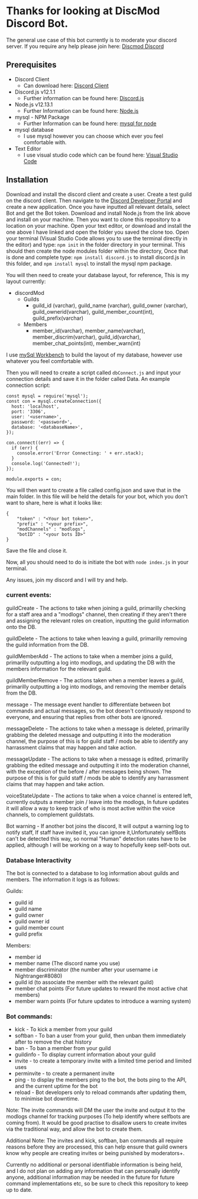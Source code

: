 # Thanks for looking at DiscMod Discord Bot.
The general use case of this bot currently is to moderate your discord server. If you require any help please join here:
[Discmod Discord](https://discord.gg/hyFApCR)

## Prerequisites
* Discord Client
  * Can download here: [Discord Client](https://discordapp.com/)
* Discord.js v12.1.1
  * Further information can be found here: [Discord.js](https://discord.js.org/#/)
* Node.js v12.13.1
  * Further Information can be found here: [Node.js](https://nodejs.org/en/)
* mysql - NPM Package
  * Further Information can be found here: [mysql for node](https://www.npmjs.com/package/mysql)
* mysql database
  * I use mysql however you can choose which ever you feel comfortable with.
* Text Editor
  * I use visual studio code which can be found here: [Visual Studio Code](https://code.visualstudio.com/)

## Installation
Download and install the discord client and create a user.
Create a test guild on the discord client.
Then navigate to the [Discord Developer Portal](https://discordapp.com/developers/applications) and create a new application.
Once you have inputted all relevant details, select Bot and get the Bot token.
Download and install Node.js from the link above and install on your machine.
Then you want to clone this repository to a location on your machine.
Open your text editor, or download and install the one above I have linked and open the folder you saved the clone too.
Open your terminal (Visual Studio Code allows you to use the terminal directly in the editor) and type:
`npm init` in the folder directory in your terminal.
This should then create the node modules folder within the directory, Once that is done and complete type:
`npm install discord.js` to install discord.js in this folder, and `npm install mysql` to install the mysql npm package.

You will then need to create your database layout, for reference, This is my layout currently:
- discordMod
  - Guilds
    - guild_id (varchar), guild_name (varchar), guild_owner (varchar), guild_ownerid(varchar), guild_member_count(int), guild_prefix(varchar)
  - Members
    - member_id(varchar), member_name(varchar), member_discrim(varchar), guild_id(varchar), member_chat_points(int), member_warn(int)

I use [mySql Workbench](https://www.mysql.com/products/workbench/) to build the layout of my database, however use whatever you feel comfortable with.

Then you will need to create a script called `dbConnect.js` and input your connection details and save it in the folder called Data.
An example connection script:
```
const mysql = require('mysql');
const con = mysql.createConnection({
  host: 'localhost',
  port: '3306',
  user: '<username>',
  password: '<password>',
  database: '<databaseName>',
});

con.connect((err) => {
  if (err) {
    console.error('Error Connecting: ' + err.stack);
  }
  console.log('Connected!');
});

module.exports = con;
```
You will then want to create a file called config.json and save that in the main folder. In this file will be held the details for your bot, which you don't want to share, here is what it looks like:
```
{
    "token" : "<Your bot token>",
    "prefix" : "<your prefix>",
    "modChannels" : "modlogs",
    "botID" : "<your bots ID>"
}
```
Save the file and close it.

Now, all you should need to do is initiate the bot with `node index.js` in your terminal.

Any issues, join my discord and I will try and help.

### current events:

guildCreate - The actions to take when joining a guild, primarilly checking for a staff area and a "modlogs" channel, 
then creating if they aren't there and assigning the relevant roles on creation, inputting the guild information onto the DB.

guildDelete - The actions to take when leaving a guild, primarilly removing the guild information from the DB.

guildMemberAdd - The actions to take when a member joins a guild, primarilly outputting a log into modlogs, and updating the DB with
the members information for the relevant guild.

guildMemberRemove - The actions taken when a member leaves a guild, primarilly outputting a log into modlogs, and removing the member
details from the DB.

message - The message event handler to differentiate between bot commands and actual messages, so the bot doesn't continuosly respond to
everyone, and ensuring that replies from other bots are ignored.

messageDelete - The actions to take when a message is deleted, primarilly grabbing the deleted message and outputting it into the moderation channel, the purpose of this is for guild staff / mods be able to identify any harrassment claims that may happen and take action.

messageUpdate - The actions to take when a message is edited, primarilly grabbing the edited message and outputting it into the moderation channel, with the exception of the before / after messages being shown. The purpose of this is for guild staff / mods be able to identify any harrassment claims that may happen and take action.

voiceStateUpdate - The actions to take when a voice channel is entered left, currently outputs a member join / leave into the modlogs, In future updates it will allow a way to keep track of who is most active within the voice channels, to complement guildstats.

Bot warning - If another bot joins the discord, It will output a warning log to notify staff, If staff have invited it, you can ignore it,Unfortunately selfBots can't be detected this way, so normal "Human" detection rates have to be applied, although I will be working on a way to hopefully keep self-bots out.

### Database Interactivity

The bot is connected to a database to log information about guilds and members. The information it logs is as follows:

Guilds: 
* guild id
* guild name
* guild owner
* guild owner id
* guild member count
* guild prefix

Members:
* member id
* member name (The discord name you use)
* member discriminator (the number after your username i.e Nightranger#8080)
* guild id (to associate the member with the relevant guild)
* member chat points (For future updates to reward the most active chat members)
* member warn points (For future updates to introduce a warning system)

### Bot commands:

* kick - To kick a member from your guild
* softban - To ban a user from your guild, then unban them immediately after to remove the chat history 
* ban - To ban a member from your guild
* guildinfo - To display current information about your guild
* invite - to create a temporary invite with a limited time period and limited uses
* perminvite - to create a permanent invite
* ping - to display the members ping to the bot, the bots ping to the API, and the current uptime for the bot
* reload - Bot developers only to reload commands after updating them, to minimise bot downtime.

Note: The invite commands will DM the user the invite and output it to the modlogs channel for tracking purposes (To help identify where selfbots are coming from).
It would be good practise to disallow users to create invites via the traditional way, and allow the bot to create them.

Additional Note: The invites and kick, softban, ban commands all require reasons before they are processed, this can help ensure that guild owners know why people are
creating invites or being punished by moderators+.

Currently no additional or personal identifiable information is being held, and I do not plan on adding any information that can personally identify anyone, additional 
information may be needed in the future for future command implementations etc, so be sure to check this repository to keep up to date.
